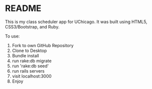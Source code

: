 # README

This is my class scheduler app for UChicago. It was built using HTML5,
CSS3/Bootstrap, and Ruby.


To use:
1. Fork to own GitHub Repository
2. Clone to Desktop
3. Bundle install
4. run rake:db migrate
5. run 'rake:db seed'
6. run rails servers
7. visit localhost:3000
8. Enjoy
